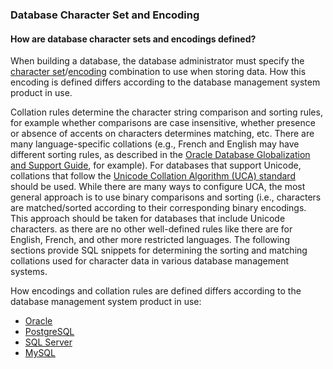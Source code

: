 ### Database Character Set and Encoding

#### How are database character sets and encodings defined?

When building a database, the database administrator must specify the [character set](../glossary.md#character_set)/[encoding](../glossary.md#encoding) combination to use when storing data. How this encoding is defined differs according to the database management system product in use.

Collation rules determine the character string comparison and sorting rules, for example whether comparisons are case insensitive, whether presence or absence of accents on characters determines matching, etc. There are many language-specific collations (e.g., French and English may have different sorting rules, as described in the [Oracle Database Globalization and Support Guide](https://docs.oracle.com/en/database/oracle/oracle-database/21/nlspg/linguistic-sorting-and-matching.html#GUID-6175C023-2157-4EEF-ABAE-B47C4E307434), for example). For databases that support Unicode, collations that follow the [Unicode Collation Algorithm (UCA) standard](https://unicode.org/reports/tr10/) should be used. While there are many ways to configure UCA, the most general approach is to use binary comparisons and sorting (i.e., characters are matched/sorted according to their corresponding binary encodings. This approach should be taken for databases that include Unicode characters. as there are no other well-defined rules like there are for English, French, and other more restricted languages. The following sections provide SQL snippets for determining the sorting and matching collations used for character data in various database management systems.

How encodings and collation rules are defined differs according to the database management system product in use:

* [Oracle](./oracle/oracle.md) 
* [PostgreSQL](./postgresql/postgresql.md) 
* [SQL Server](./sqlserver/sqlserver.md)
* [MySQL](./mysql/mysql.md)
